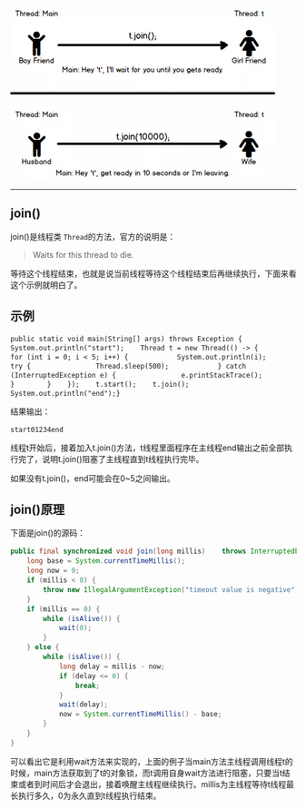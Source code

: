 

![img](./res/join1.webp)









------



## join()

join()是线程类 `Thread`的方法，官方的说明是：

> Waits for this thread to die.

等待这个线程结束，也就是说当前线程等待这个线程结束后再继续执行，下面来看这个示例就明白了。

## 示例

```
public static void main(String[] args) throws Exception {    System.out.println("start");    Thread t = new Thread(() -> {        for (int i = 0; i < 5; i++) {            System.out.println(i);            try {                Thread.sleep(500);            } catch (InterruptedException e) {                e.printStackTrace();            }        }    });    t.start();    t.join();    System.out.println("end");}
```

结果输出：

```
start01234end
```

线程t开始后，接着加入t.join()方法，t线程里面程序在主线程end输出之前全部执行完了，说明t.join()阻塞了主线程直到t线程执行完毕。

如果没有t.join()，end可能会在0~5之间输出。

## join()原理

下面是join()的源码：

```java
public final synchronized void join(long millis)    throws InterruptedException {    
    long base = System.currentTimeMillis();    
    long now = 0;    
    if (millis < 0) {        
        throw new IllegalArgumentException("timeout value is negative");    
    }    
    if (millis == 0) {        
        while (isAlive()) {            
            wait(0);        
        }    
    } else {        
        while (isAlive()) {            
            long delay = millis - now;            
            if (delay <= 0) {                
                break;            
            }            
            wait(delay);            
            now = System.currentTimeMillis() - base;        
        }    
    }
}
```

可以看出它是利用wait方法来实现的，上面的例子当main方法主线程调用线程t的时候，main方法获取到了t的对象锁，而t调用自身wait方法进行阻塞，只要当t结束或者到时间后才会退出，接着唤醒主线程继续执行。millis为主线程等待t线程最长执行多久，0为永久直到t线程执行结束。